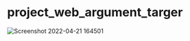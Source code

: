 # project_web_argument_targer


![Screenshot 2022-04-21 164501](https://user-images.githubusercontent.com/68042822/164428209-9acf0aaa-91cf-4d17-baa4-4efbdda83553.png)
